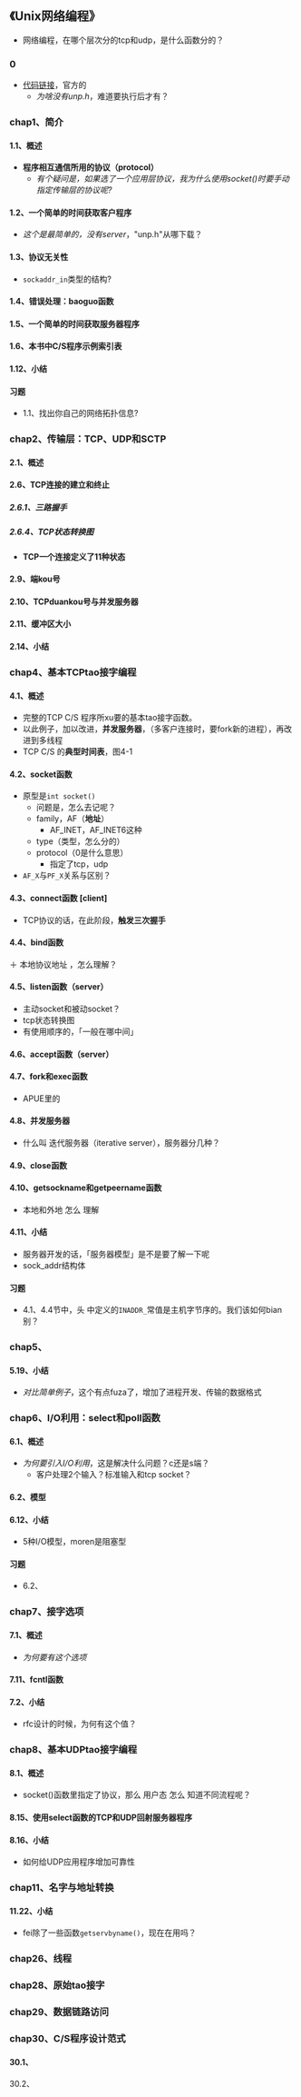## 《Unix网络编程》

+ 网络编程，在哪个层次分的tcp和udp，是什么函数分的？

### 0

+ [代码链接](https://github.com/unpbook/unpv13e)，官方的
  + *为啥没有unp.h*，难道要执行后才有？

### chap1、简介

#### 1.1、概述

+ **程序相互通信所用的协议（protocol）**
  + *有个疑问是，如果选了一个应用层协议，我为什么使用socket()时要手动指定传输层的协议呢?*

#### 1.2、一个简单的时间获取客户程序

+ *这个是最简单的，没有server*，"unp.h"从哪下载？

#### 1.3、协议无关性

+ `sockaddr_in`类型的结构?

#### 1.4、错误处理：baoguo函数

#### 1.5、一个简单的时间获取服务器程序

#### 1.6、本书中C/S程序示例索引表

#### 1.12、小结

#### 习题

+ 1.1、找出你自己的网络拓扑信息?

### chap2、传输层：TCP、UDP和SCTP

#### 2.1、概述

#### 2.6、TCP连接的建立和终止

##### 2.6.1、三路握手

##### 2.6.4、TCP状态转换图

+ **TCP一个连接定义了11种状态**

#### 2.9、端kou号

#### 2.10、TCPduankou号与并发服务器

#### 2.11、缓冲区大小

#### 2.14、小结

### chap4、基本TCPtao接字编程

#### 4.1、概述

+ 完整的TCP C/S 程序所xu要的基本tao接字函数。
+ 以此例子，加以改进，**并发服务器**，（多客户连接时，要fork新的进程），再改进到多线程
+ TCP C/S 的**典型时间表**，图4-1

#### 4.2、socket函数

+ 原型是`int socket()`
  + 问题是，怎么去记呢？
  + family，AF（**地址**）
    + AF_INET，AF_INET6这种
  + type（类型，怎么分的）
  + protocol（0是什么意思）
    + 指定了tcp，udp
+ `AF_X`与`PF_X`关系与区别？

#### 4.3、connect函数  [client]

+ TCP协议的话，在此阶段，**触发三次握手**

#### 4.4、bind函数

＋ 本地协议地址 ，怎么理解？

#### 4.5、listen函数（server）

+ 主动socket和被动socket？
+ tcp状态转换图
+ 有使用顺序的，「一般在哪中间」

#### 4.6、accept函数（server）

#### 4.7、fork和exec函数

+ APUE里的

#### 4.8、并发服务器

+ 什么叫 迭代服务器（iterative server），服务器分几种？

#### 4.9、close函数

#### 4.10、getsockname和getpeername函数

+ 本地和外地 怎么 理解

#### 4.11、小结

+ 服务器开发的话，「服务器模型」是不是要了解一下呢
+ sock_addr结构体

#### 习题

+ 4.1、4.4节中，头 中定义的`INADDR_`常值是主机字节序的。我们该如何bian别？

### chap5、

#### 5.19、小结

+ *对比简单例子*，这个有点fuza了，增加了进程开发、传输的数据格式

### chap6、I/O利用：select和poll函数

#### 6.1、概述

+ *为何要引入I/O利用*，这是解决什么问题？c还是s端？
  + 客户处理2个输入？标准输入和tcp socket？

#### 6.2、模型

#### 6.12、小结

+ 5种I/O模型，moren是阻塞型

#### 习题

+ 6.2、

### chap7、接字选项

#### 7.1、概述

+ *为何要有这个选项*

#### 7.11、fcntl函数

#### 7.2、小结

+ rfc设计的时候，为何有这个值？

### chap8、基本UDPtao接字编程

#### 8.1、概述

+ socket()函数里指定了协议，那么  用户态 怎么 知道不同流程呢？

#### 8.15、使用select函数的TCP和UDP回射服务器程序

#### 8.16、小结

+ 如何给UDP应用程序增加可靠性

### chap11、名字与地址转换

#### 11.22、小结

+ fei除了一些函数`getservbyname()`，现在在用吗？

### chap26、线程

### chap28、原始tao接字

### chap29、数据链路访问

### chap30、C/S程序设计范式

#### 30.1、

30.2、